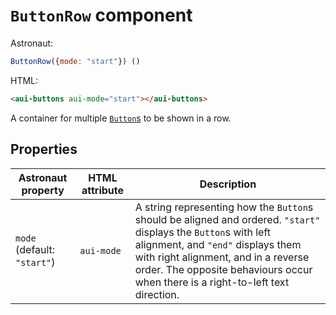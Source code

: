 # `ButtonRow` component
Astronaut:
```javascript
ButtonRow({mode: "start"}) ()
```

HTML:
```html
<aui-buttons aui-mode="start"></aui-buttons>
```

A container for multiple [`Button`s](reference/components/button.md) to be shown in a row.

## Properties
| Astronaut property | HTML attribute | Description |
|---|---|---|
|`mode` (default: `"start"`) | `aui-mode` | A string representing how the `Button`s should be aligned and ordered. `"start"` displays the `Button`s with left alignment, and `"end"` displays them with right alignment, and in a reverse order. The opposite behaviours occur when there is a right-to-left text direction. |